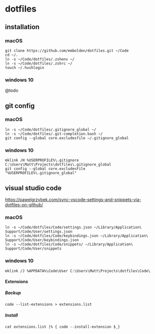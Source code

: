 # dotfiles

## installation

### macOS
`git clone https://github.com/embolden/dotfiles.git ~/Code`  
`cd ~/.`  
`ln -s ~/Code/dotfiles/.zshenv ~/`  
`ln -s ~/Code/dotfiles/.zshrc ~/`  
`touch ~/.hushlogin`  

### windows 10
@todo

## git config

### macOS
`ln -s ~/Code/dotfiles/.gitignore_global ~/`  
`ln -s ~/Code/dotfiles/.git-completion.bash ~/`  
`git config --global core.excludesfile ~/.gitignore_global`  

### windows 10
`mklink /H %USERPROFILE%\.gitignore C:\Users\Matt\Projects\dotfiles\.gitignore_global`  
`git config --global core.excludesFile "%USERPROFILE%\.gitignore_global"`  

## visual studio code
https://pawelgrzybek.com/sync-vscode-settings-and-snippets-via-dotfiles-on-github/  

### macOS
`ln -s ~/Code/dotfiles/Code/settings.json ~/Library/Application\ Support/Code/User/settings.json`  
`ln -s ~/Code/dotfiles/Code/keybindings.json ~/Library/Application\ Support/Code/User/keybindings.json`  
`ln -s ~/Code/dotfiles/Code/snippets/ ~/Library/Application\ Support/Code/User/snippets`  

### windows 10
`mklink /J %APPDATA%\Code\User C:\Users\Matt\Projects\dotfiles\Code\`  

#### Extensions
##### Backup
`code --list-extensions > extensions.list`
##### Install
`cat extensions.list |% { code --install-extension $_}`
